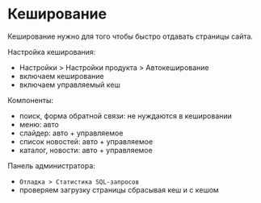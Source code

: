 # Кеширование
Кеширование нужно для того чтобы быстро отдавать страницы сайта.

Настройка кеширования:
- Настройки > Настройки продукта > Автокеширование
- включаем кеширование
- включаем управляемый кеш

Компоненты:
- поиск, форма обратной связи: не нуждаются в кешировании
- меню: авто
- слайдер: авто + управляемое
- список новостей: авто + управляемое
- каталог, новости: авто + управляемое

Панель администратора:
- `Отладка > Статистика SQL-запросов`
- проверяем загрузку страницы сбрасывая кеш и с кешом
